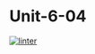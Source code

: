 # Unit-6-04
[![linter](https://github.com/<SophiaSamera>/<Unit-6-04>/workflows/linter/badge.svg)](https://github.com/marketplace/actions/super-linter)
